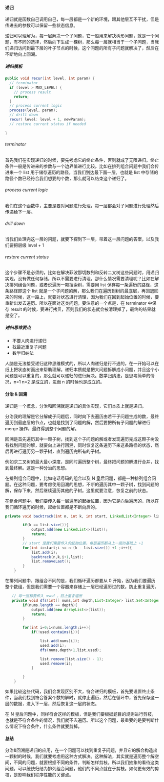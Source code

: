 #### 递归

递归就是函数自己调用自己，每一层都是一个新的环境，跟其他层互不干扰，但是传进去的参数可以保留一些状态信息。

递归可以理解为，每一层解决一个子问题，它一般用来解决树形问题，就是一个问题，有不同的选择，然后向下生成一棵树，那么每一层就相当于一个子问题，当我们递归访问到最下层的叶子节点的时候，这个问题的所有子问题就解决了，然后在不断地向上回溯。

##### 递归模板
```java
public void recur(int level, int param) { 
  // terminator 
  if (level > MAX_LEVEL) { 
    // process result 
    return; 
  }
  // process current logic 
  process(level, param); 
  // drill down 
  recur( level: level + 1, newParam); 
  // restore current status if needed
 
}
```
###### terminator

首先我们在实现递归的时候，要先考虑它的终止条件，否则就成了无限递归。终止条件一般是传进来的参数与一个边界值进行比较。比如在排列组合问题中我们会传进来一个 list 用于储存遍历的路径，当我们到达最下面一层，也就是 list 中存储的路径个数已经符合我们想要的个数，那么就可以结束这个递归了。

###### process current logic

我们在这个函数中，主要是要对问题进行处理，每一层都会对子问题进行处理然后传递给下一层。

###### drill down

当我们处理完这一层的问题，就要下探到下一层，带着这一层问题的答案，以及我们要把层级 level + 1 

###### restore current status

这个步骤不是必须的，比如在解决菲波那切数列和反转二叉树这些问题时，用递归实现，没有做任何存储，所以不需要进行清理。那什么情况需要清理呢？比如在解决排列组合问题，或者说遍历一颗搜索树，需要用 list 保存每一条遍历的路径，这条路径即这个 list 就是一个子问题的解，那么我们在遍历到树的最底层，再回退回来的时候，这一路上，就要对状态进行清理，因为我们在回到起始位置的时候，要重新出发去遍历。所以在面对这类问题，要注意的一个点是，在 terminator 中保存 result 的时候，要进行拷贝，否则我们的状态就会被清理掉了，最终的结果就是空了。

##### 递归思维要点

- 不要人肉进行递归
- 找最近重复子问题
- 数学归纳法


人脑是无法接受递归这种思维模式的，所以人肉递归是行不通的，在一开始可以在纸上把状态树画出来帮助理解。递归本质就是把大问题拆解成小问题，并且这个小问题是可以重复的，那么就可以递归的进行解决。数学归纳法，是思考简单的情况，n=1 n=2 是成立的，进而 n 的时候也是成立的。

#### 分治 & 回溯

递归是一个概念，分治和回溯就是递归的具体实现，它们本质上就是递归。

分治我的理解是它分解成子问题后，同时向下去遍历由若干子问题生成的数，最终遍历到最底层的节点，也就是找到了问题的解，然后要把所有子问题的解进行 merge 操作，最终得到整个问题的解。

回溯是首先遍历其中一颗子树，找到这个子问题的解或者发现遍历完成这颗子树没有找到问题的解，就要向上进行回溯，同时恢复这条遍历下来这条路径的状态，然后再进行遍历另一颗子树，直到遍历完所有的子树。

例如求二叉树的最大最小深度，是同时遍历整个树，最终把问题的解进行合并，找到最终解。这是一种分治的思想。

在排列组合问题中，比如电话号码的组合以及 N 皇后问题，都是一种排列组合问题。在这种问题，要考虑使用回溯的思想，不断的遍历其中一颗子树，找到问题的解，保存下来，然后继续遍历其他的子树。这里就要注意，恢复之前的状态。

在组合问题中，我们要传入每一层遍历的起始位置，因为它是向后遍历的，所以在我们循环遍历的时候，起始位置都是不断向后的。

```java
private void backtrack(int n, int k, int start, LinkedList<Integer> list) {

        if(k == list.size()){
            output.add(new LinkedList<>(list));
            return;
        }
        // start 是我们需要传入的起始位置，每层遍历都从上一层的基础上 +1
        for(int i=start;i <= n-(k - list.size()) +1 ;i++){
            list.add(i);
            backtrack(n,k,i+1,list);
            list.removeLast();
        }
    }
```

在排列问题中，跟组合不同的是，我们循环遍历都要从 0 开始，因为我们要遍历整个数组，但是我们需要一个容器来存储上一层已经遍历过的数，防止重复遍历。

```java
   // 每一层都要传入 used ，防止重复遍历
   private void dfs(int[] nums,int depth,List<Integer> list,Set<Integer> used){
        if(nums.length == depth){
            output.add(new ArrayList<>(list));
            return;
        }

        for(int i=0;i<nums.length;i++){
            if(!used.contains(i)){

                list.add(nums[i]);
                used.add(i);
                dfs(nums,depth+1,list,used);

                list.remove(list.size() - 1);
                used.remove(i);
            }

        }
    }
```
如果比较这些代码，我们会发现区别不大，符合递归的模板，首先要设置终止条件，当我们找到符合答案个数的解时，就停止遍历，然后在循环中，首先保存这一层的数据，进入下一层，然后恢复这一层的状态。

在 N 皇后问题中，同样符合这样的模板，但是我们要根据题目的规则进行剪枝，也就是不符合条件的情况，我们就不去遍历。所以这个问题，最重要的是要判断什么情况下符合条件，什么条件就要剪掉。

#### 总结

分治&回溯是递归的应用，在一个问题可以找到重复子问题，并且它的解会构造出一颗树的时候，我们就要考虑用这种方式解决。这种解法，其实就是遍历整个解空间，不同的问题，就要根据不同的条件，判断怎样剪枝。所以我们抽象的看待这类问题，可以统统归结为排列组合问题，他们的不同点就在于剪枝。如何更有效的剪枝，是影响我们程序性能的关键点。





